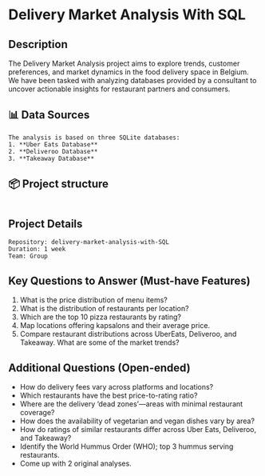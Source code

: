 # Delivery Market Analysis With SQL

##  Description
The Delivery Market Analysis project aims to explore trends, customer preferences, 
and market dynamics in the food delivery space in Belgium. We have been tasked with analyzing 
databases provided by a consultant to uncover actionable insights for restaurant partners and consumers.

## 📊 Data Sources
```
The analysis is based on three SQLite databases:
1. **Uber Eats Database**
2. **Deliveroo Database**
3. **Takeaway Database**
```

## 📦 Project structure
```

```


## Project Details
```
Repository: delivery-market-analysis-with-SQL
Duration: 1 week
Team: Group

```
## Key Questions to Answer (Must-have Features)
  

1. What is the price distribution of menu items?
2. What is the distribution of restaurants per location?
3. Which are the top 10 pizza restaurants by rating?
4. Map locations offering kapsalons and their average price.
5. Compare restaurant distributions across UberEats, Deliveroo, and Takeaway.
    What are some of the market trends?

## Additional Questions (Open-ended)
- How do delivery fees vary across platforms and locations?
- Which restaurants have the best price-to-rating ratio?
- Where are the delivery ‘dead zones’—areas with minimal restaurant coverage?
- How does the availability of vegetarian and vegan dishes vary by area?
- How do ratings of similar restaurants differ across Uber Eats, Deliveroo, and Takeaway?
- Identify the World Hummus Order (WHO); top 3 hummus serving restaurants.
- Come up with 2 original analyses.